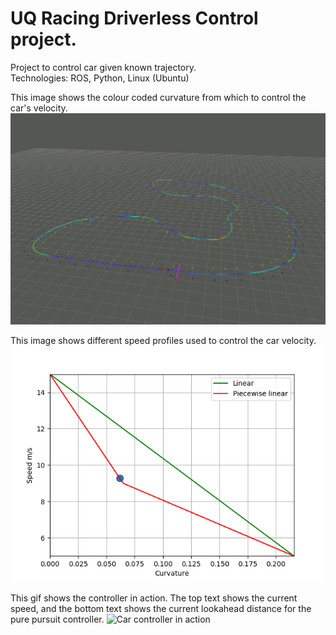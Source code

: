 # UQ Racing Driverless Control project.

Project to control car given known trajectory. <br/>
Technologies: ROS, Python, Linux (Ubuntu)

This image shows the colour coded curvature from which to control the car's velocity.
![Trajectory with curvature](https://github.com/harry-nguyen-1234/UQ-Racing-Driverless-Control-project/blob/master/curvature%20map.png)

This image shows different speed profiles used to control the car velocity.
![Speed profiles](https://github.com/harry-nguyen-1234/UQ-Racing-Driverless-Control-project/blob/master/speed_profiles.png)

This gif shows the controller in action.
The top text shows the current speed, and the bottom text shows the current lookahead distance for the pure pursuit controller.
![Car controller in action](https://github.com/harry-nguyen-1234/UQ-Racing-Driverless-Control-project/blob/master/out.gif)
